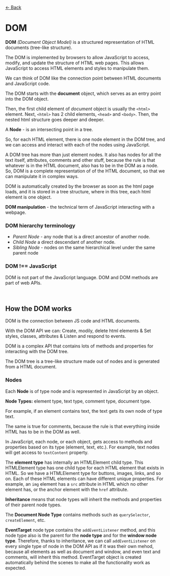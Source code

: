 [&larr; Back](./README.md)

# DOM

**DOM** _(Document Object Model)_ is a structured representation of HTML documents (tree-like structure).

The DOM is implemented by browsers to allow JavaScript to access, modify, and update the structure of HTML web pages. This allows JavaScript to access HTML elements and styles to manipulate them.

We can think of DOM like the connection point between HTML documents and JavaScript code.

The DOM starts with the **document** object, which serves as an entry point into the DOM object.

Then, the first child element of _document_ object is usually the `<html>` element. Next, `<html>` has 2 child elements, `<head>` and `<body>`. Then, the nested html structure goes deeper and deeper.

A **Node** - is an intersecting point in a tree.

So, for each HTML element, there is one node element in the DOM tree, and we can access and interact with each of the nodes using JavaScript.

A DOM tree has more than just element nodes. It also has nodes for all the text itself, attributes, comments and other stuff, because the rule is that whatever is in the HTML document, also has to be in the DOM as a node. So, DOM is a complete representation of of the HTML document, so that we can manipulate it in complex ways.

DOM is automatically created by the browser as soon as the html page loads, and it is stored in a tree structure, where in this tree, each html element is one object.

**DOM manipulation** - the technical term of JavaScript interacting with a webpage.

### DOM hierarchy terminology

- _Parent Node_ - any node that is a direct ancestor of another node.
- _Child Node_ a direct descendant of another node.
- _Sibling Node_ - nodes on the same hierarchical level under the same parent node

### DOM !== JavaScript

DOM is not part of the JavaScript language. DOM and DOM methods are part of web APIs.

<br>

## How the DOM works

DOM is the connection between JS code and HTML documents.

With the DOM API we can: Create, modily, delete html elements & Set styles, classes, attributes & Listen and respond to events.

DOM is a complex API that contains lots of methods and properties for interacting with the DOM tree.

The DOM tree is a tree-like structure made out of nodes and is generated from a HTML document.

### Nodes

Each **Node** is of type node and is represented in JavaScript by an object.

**Node Types:** element type, text type, comment type, document type.

For example, if an element contains text, the text gets its own node of type text.

The same is true for comments, because the rule is that everything inside HTML has to be in the DOM as well.

In JavaScript, each node, or each object, gets access to methods and properties based on its type (element, text, etc.). For example, text nodes will get access to `textContent` property.

The **element type** has internally an HTMLElement child type. This HTMLElement type has one child type for each HTML element that exists in HTML. So we have a HTMLElement type for buttons, images, links, and so on. Each of these HTML elements can have different unique properties. For example, an `img` element has a `src` attribute in HTML which no other element has, or the anchor element with the `href` attribute.

**Inheritance** means that node types will inherit the methods and properties of their parent node types.

The **Document Node Type** contains methods such as `querySelector`, `createElement`, etc.

**EventTarget** node type contains the `addEventListener` method, and this node type also is the parent for the **node type** and for the **window node type**. Therefore, thanks to inheritance, we can call `addEventListener` on every single type of node in the DOM API as if it was their own mehod, because all elements as well as document and window, and even text and comments, will inherit this method. EventTarget object is created automatically behind the scenes to make all the functionality work as expected.
